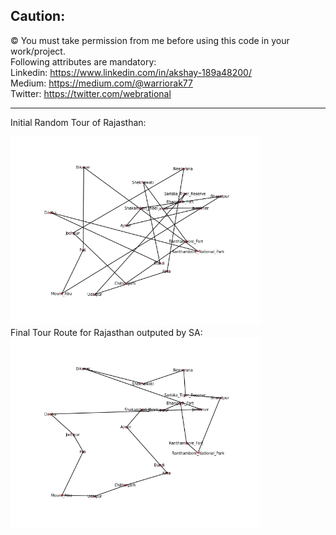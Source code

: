 ## Caution:
© You must take permission from me before using this code in your work/project. <br>
Following attributes are mandatory: <br>
Linkedin: https://www.linkedin.com/in/akshay-189a48200/ <br>
Medium: https://medium.com/@warriorak77 <br>
Twitter: https://twitter.com/webrational <br>

---

Initial Random Tour of Rajasthan:

<img src="Images/raj_init.png" width=400>

<br>
Final Tour Route for Rajasthan outputed by SA:

<img src="Images/raj_final.png" width=400>